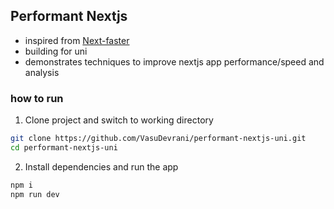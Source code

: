 ## Performant Nextjs

- inspired from [Next-faster](https://github.com/ethanniser/NextFaster)
- building for uni
- demonstrates techniques to improve nextjs app performance/speed and analysis

### how to run
1. Clone project and switch to working directory
```bash
git clone https://github.com/VasuDevrani/performant-nextjs-uni.git
cd performant-nextjs-uni
```

2. Install dependencies and run the app
```bash
npm i
npm run dev
```
